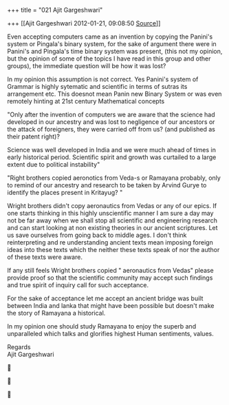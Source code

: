 +++
title = "021 Ajit Gargeshwari"

+++
[[Ajit Gargeshwari	2012-01-21, 09:08:50 [Source](https://groups.google.com/g/samskrita/c/KUNziKm9fDQ)]]



Even accepting computers came as an invention by copying the Panini's system or Pingala's binary system, for the sake of argument there were in Panini's and Pingala's time binary system was present, (this not my opinion, but the opinion of some of the topics I have read in this group and other groups), the immediate question will be how it was lost?  
  

In my opinion this assumption is not correct. Yes Panini's system of Grammar is highly sytematic and scientific in terms of sutras its arrangement etc. This doesnot mean Panin new Binary System or was even remotely hinting at 21st century Mathematical concepts

  
  
"Only after the invention of computers we are aware that the science had developed in our ancestry and was lost to negligence of our ancestors or the attack of foreigners, they were carried off from us? (and published as their patent right)?  

Science was well developed in India and we were much ahead of times in early historical period. Scientific spirit and growth was curtailed to a large extent due to political instability"

  
  
"Right brothers copied aeronotics from Veda-s or Ramayana probably, only to remind of our ancestry and research to be taken by Arvind Gurye to identify the places present in Kritayug? "  
  

Wright brothers didn't copy aeronautics from Vedas or any of our epics. If one starts thinking in this highly unscientific manner I am sure a day may not be far away when we shall stop all scientific and engineering research and can start looking at non existing theories in our ancient scriptures. Let us save ourselves from going back to middle ages. I don't think reinterpreting and re understanding ancient texts mean imposing foreign ideas into these texts which the neither these texts speak of nor the author of these texts were aware.  
  
If any still feels Wright brothers copied " aeronautics from Vedas" please provide proof so that the scientific community may accept such findings and true spirit of inquiry call for such acceptance.  
  
For the sake of acceptance let me accept an ancient bridge was built between India and lanka that might have been possible but doesn't make the story of Ramayana a historical.  
  
In my opinion one should study Ramayana to enjoy the superb and unparalleled which talks and glorifies highest Human sentiments, values.  
  
Regards  
Ajit Gargeshwari  

  

  
  







